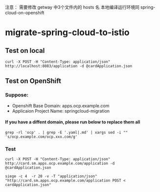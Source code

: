 注意：
需要修改 getway 中3个文件内的 hosts 名
本地编译运行环境同 spring-cloud-on-openshift

# migrate-spring-cloud-to-istio

## Test on local
```
curl -X POST -H "Content-Type: application/json" http://localhost:8083/application -d @cardApplication.json
```

## Test on OpenShift
### Suppose:
* Openshift Base Domain: apps.ocp.example.com
* Applicaion Project Name: springcloud-migration

#### If you have a diffent domain, please run below to replace them all
```
grep -rl 'ocp' . | grep -E '.yaml|.md' | xargs sed -i "" 's/ocp.example.com/ocp.xxx.com/g'
```

### Test

```
curl -X POST -H "Content-Type: application/json" http://card.sm.apps.ocp.example.com/application -d @cardApplication.json

siege -c 4  -r 20 -v -T "application/json" "http://card.sm.apps.ocp.example.com/application POST < cardApplication.json"
```
